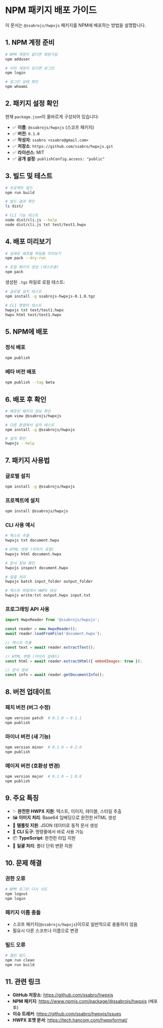 # NPM 패키지 배포 가이드

이 문서는 `@ssabrojs/hwpxjs` 패키지를 NPM에 배포하는 방법을 설명합니다.

## 1. NPM 계정 준비

```bash
# NPM 계정이 없다면 회원가입
npm adduser

# 이미 계정이 있다면 로그인
npm login

# 로그인 상태 확인
npm whoami
```

## 2. 패키지 설정 확인

현재 `package.json`이 올바르게 구성되어 있습니다:

- ✅ **이름**: `@ssabrojs/hwpxjs` (스코프 패키지)
- ✅ **버전**: `0.1.0`
- ✅ **작성자**: `ssabro <ssabro@gmail.com>`
- ✅ **저장소**: `https://github.com/ssabro/hwpxjs.git`
- ✅ **라이선스**: MIT
- ✅ **공개 설정**: `publishConfig.access: "public"`

## 3. 빌드 및 테스트

```bash
# 프로젝트 빌드
npm run build

# 빌드 결과 확인
ls dist/

# CLI 기능 테스트
node dist/cli.js --help
node dist/cli.js txt test/test1.hwpx
```

## 4. 배포 미리보기

```bash
# 실제로 배포될 파일들 미리보기
npm pack --dry-run

# 로컬 패키지 생성 (테스트용)
npm pack
```

생성된 `.tgz` 파일로 로컬 테스트:

```bash
# 글로벌 설치 테스트
npm install -g ssabrojs-hwpxjs-0.1.0.tgz

# CLI 명령어 테스트
hwpxjs txt test/test1.hwpx
hwpx html test/test1.hwpx
```

## 5. NPM에 배포

### 정식 배포

```bash
npm publish
```

### 베타 버전 배포

```bash
npm publish --tag beta
```

## 6. 배포 후 확인

```bash
# 배포된 패키지 정보 확인
npm view @ssabrojs/hwpxjs

# 다른 환경에서 설치 테스트
npm install -g @ssabrojs/hwpxjs

# 설치 확인
hwpxjs --help
```

## 7. 패키지 사용법

### 글로벌 설치

```bash
npm install -g @ssabrojs/hwpxjs
```

### 프로젝트에 설치

```bash
npm install @ssabrojs/hwpxjs
```

### CLI 사용 예시

```bash
# 텍스트 추출
hwpxjs txt document.hwpx

# HTML 변환 (이미지 포함)
hwpxjs html document.hwpx

# 문서 정보 확인
hwpxjs inspect document.hwpx

# 일괄 처리
hwpxjs batch input_folder output_folder

# 텍스트 파일에서 HWPX 생성
hwpxjs write:txt output.hwpx input.txt
```

### 프로그래밍 API 사용

```javascript
import HwpxReader from '@ssabrojs/hwpxjs';

const reader = new HwpxReader();
await reader.loadFromFile('document.hwpx');

// 텍스트 추출
const text = await reader.extractText();

// HTML 변환 (이미지 임베드)
const html = await reader.extractHtml({ embedImages: true });

// 문서 정보
const info = await reader.getDocumentInfo();
```

## 8. 버전 업데이트

### 패치 버전 (버그 수정)

```bash
npm version patch  # 0.1.0 → 0.1.1
npm publish
```

### 마이너 버전 (새 기능)

```bash
npm version minor  # 0.1.0 → 0.2.0
npm publish
```

### 메이저 버전 (호환성 변경)

```bash
npm version major  # 0.1.0 → 1.0.0
npm publish
```

## 9. 주요 특징

- ✨ **완전한 HWPX 지원**: 텍스트, 이미지, 테이블, 스타일 추출
- 🖼️ **이미지 처리**: Base64 임베딩으로 완전한 HTML 생성
- 📝 **템플릿 지원**: JSON 데이터로 동적 문서 생성
- 🚀 **CLI 도구**: 명령줄에서 바로 사용 가능
- 📦 **TypeScript**: 완전한 타입 지원
- 🔄 **일괄 처리**: 폴더 단위 변환 지원

## 10. 문제 해결

### 권한 오류

```bash
# NPM 로그인 다시 시도
npm logout
npm login
```

### 패키지 이름 충돌

- 스코프 패키지(`@ssabrojs/hwpxjs`)이므로 일반적으로 충돌하지 않음
- 필요시 다른 스코프나 이름으로 변경

### 빌드 오류

```bash
# 클린 빌드
npm run clean
npm run build
```

## 11. 관련 링크

- **GitHub 저장소**: https://github.com/ssabro/hwpxjs
- **NPM 패키지**: https://www.npmjs.com/package/@ssabrojs/hwpxjs (배포 후)
- **이슈 트래커**: https://github.com/ssabro/hwpxjs/issues
- **HWPX 포맷 문서**: https://tech.hancom.com/hwpxformat/